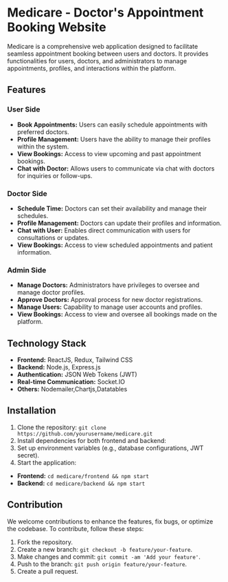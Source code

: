 # Medicare - Doctor's Appointment Booking Website

Medicare is a comprehensive web application designed to facilitate seamless appointment booking between users and doctors. It provides functionalities for users, doctors, and administrators to manage appointments, profiles, and interactions within the platform.

## Features

### User Side
- **Book Appointments:** Users can easily schedule appointments with preferred doctors.
- **Profile Management:** Users have the ability to manage their profiles within the system.
- **View Bookings:** Access to view upcoming and past appointment bookings.
- **Chat with Doctor:** Allows users to communicate via chat with doctors for inquiries or follow-ups.

### Doctor Side
- **Schedule Time:** Doctors can set their availability and manage their schedules.
- **Profile Management:** Doctors can update their profiles and information.
- **Chat with User:** Enables direct communication with users for consultations or updates.
- **View Bookings:** Access to view scheduled appointments and patient information.

### Admin Side
- **Manage Doctors:** Administrators have privileges to oversee and manage doctor profiles.
- **Approve Doctors:** Approval process for new doctor registrations.
- **Manage Users:** Capability to manage user accounts and profiles.
- **View Bookings:** Access to view and oversee all bookings made on the platform.

## Technology Stack
- **Frontend:** ReactJS, Redux, Tailwind CSS
- **Backend:** Node.js, Express.js
- **Authentication:** JSON Web Tokens (JWT)
- **Real-time Communication:** Socket.IO
- **Others:** Nodemailer,Chartjs,Datatables

## Installation

1. Clone the repository: `git clone https://github.com/yourusername/medicare.git`
2. Install dependencies for both frontend and backend:
3. Set up environment variables (e.g., database configurations, JWT secret).
4. Start the application:
- **Frontend:** `cd medicare/frontend && npm start`
- **Backend:** `cd medicare/backend && npm start`

## Contribution

We welcome contributions to enhance the features, fix bugs, or optimize the codebase. To contribute, follow these steps:

1. Fork the repository.
2. Create a new branch: `git checkout -b feature/your-feature`.
3. Make changes and commit: `git commit -am 'Add your feature'`.
4. Push to the branch: `git push origin feature/your-feature`.
5. Create a pull request.
